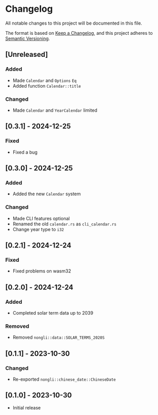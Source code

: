 # Changelog

All notable changes to this project will be documented in this file.

The format is based on [Keep a Changelog](https://keepachangelog.com/en/1.1.0/),
and this project adheres to [Semantic Versioning](https://semver.org/spec/v2.0.0.html).

## [Unreleased]
### Added
- Made `Calendar` and `Options` `Eq`
- Added function `Calendar::title`

### Changed
- Made `Calendar` and `YearCalendar` limited

## [0.3.1] - 2024-12-25
### Fixed
- Fixed a bug

## [0.3.0] - 2024-12-25
### Added
- Added the new `Calendar` system
### Changed
- Made CLI features optional
- Renamed the old `calendar.rs` as `cli_calendar.rs`
- Change year type to `i32`

## [0.2.1] - 2024-12-24
### Fixed
- Fixed problems on wasm32

## [0.2.0] - 2024-12-24
### Added
- Completed solar term data up to 2039
### Removed
- Removed `nongli::data::SOLAR_TERMS_2020S`

## [0.1.1] - 2023-10-30
### Changed
- Re-exported `nongli::chinese_date::ChineseDate`

## [0.1.0] - 2023-10-30
- Initial release